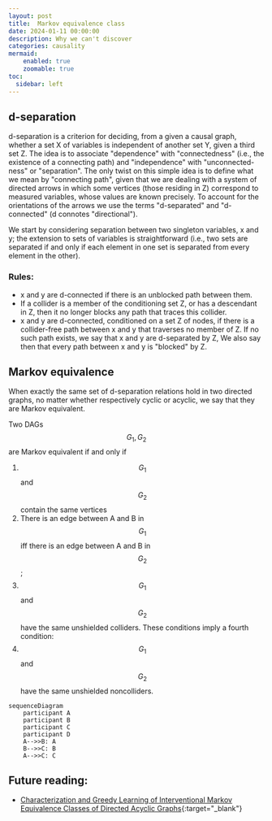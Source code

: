 ```yaml
---
layout: post
title:  Markov equivalence class
date: 2024-01-11 00:00:00
description: Why we can't discover 
categories: causality
mermaid:
    enabled: true
    zoomable: true
toc:
  sidebar: left
---
```


## d-separation
d-separation is a criterion for deciding, from a given a causal graph, whether a set X of variables is independent of another set Y, given a third set Z. The idea is to associate "dependence" with "connectedness" (i.e., the existence of a connecting path) and "independence" with "unconnected-ness" or "separation". The only twist on this simple idea is to define what we mean by "connecting path", given that we are dealing with a system of directed arrows in which some vertices (those residing in Z) correspond to measured variables, whose values are known precisely. To account for the orientations of the arrows we use the terms "d-separated" and "d-connected" (d connotes "directional").

We start by considering separation between two singleton variables, x and y; the extension to sets of variables is straightforward (i.e., two sets are separated if and only if each element in one set is separated from every element in the other).

### Rules:

- x and y are d-connected if there is an unblocked path between them.
- If a collider is a member of the conditioning set Z, or has a descendant in Z, then it no longer blocks any path that traces this collider.
- x and y are d-connected, conditioned on a set Z of nodes, if there is a collider-free path between x and y that traverses no member of Z. If no such path exists, we say that x and y are d-separated by Z, We also say then that every path between x and y is "blocked" by Z.

## Markov equivalence 
When exactly the same set of d-separation relations hold in two directed graphs, no matter whether respectively cyclic or acyclic, we say that they are Markov equivalent. 

Two DAGs $$G_1, G_2$$ are Markov equivalent if and only if
1. $$G_1$$ and $$G_2$$ contain the same vertices
2. There is an edge between A and B in $$G_1$$ iff there is an edge between A and B in $$G_2$$;
3. $$G_1$$ and $$G_2$$ have the same unshielded colliders.
These conditions imply a fourth condition:
4. $$G_1$$ and $$G_2$$ have the same unshielded noncolliders.

```mermaid
sequenceDiagram
    participant A
    participant B
    participant C
    participant D
    A-->>B: A
    B-->>C: B
    A-->>C: C
```

## Future reading:

- [Characterization and Greedy Learning of Interventional Markov Equivalence Classes of Directed Acyclic Graphs](https://arxiv.org/pdf/1104.2808.pdf){:target="_blank"}

